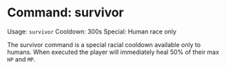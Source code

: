# Command: survivor
Usage: `survivor`
Cooldown: 300s
Special: Human race only

The survivor command is a special racial cooldown available only to humans. When
executed the player will immediately heal 50% of their max `HP` and `MP`.
